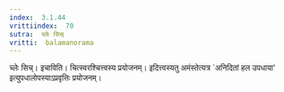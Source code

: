 ```yaml
---
index:  3.1.44
vrittiindex:  70
sutra:  च्लेः सिच्
vritti:  balamanorama 
---
```


च्लेः सिच्। इचाविति। चित्स्वरश्चित्त्वस्य प्रयोजनम्। इदित्त्वस्यतु अमंस्तेत्यत्र `अनिदितां हल उपधाया' इत्युपधालोपस्याऽप्रवृत्तिः प्रयोजनम्। 

